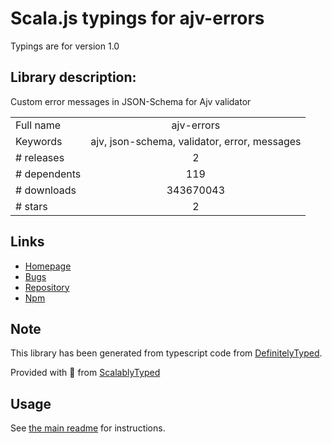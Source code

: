 
# Scala.js typings for ajv-errors

Typings are for version 1.0

## Library description:
Custom error messages in JSON-Schema for Ajv validator

|                    |                 |
| ------------------ | :-------------: |
| Full name          | ajv-errors |
| Keywords           | ajv, json-schema, validator, error, messages |
| # releases         | 2 |
| # dependents       | 119 |
| # downloads        | 343670043 |
| # stars            | 2 |

## Links
- [Homepage](https://github.com/epoberezkin/ajv-errors#readme)
- [Bugs](https://github.com/epoberezkin/ajv-errors/issues)
- [Repository](https://github.com/epoberezkin/ajv-errors)
- [Npm](https://www.npmjs.com/package/ajv-errors)
    


## Note
This library has been generated from typescript code from [DefinitelyTyped](https://definitelytyped.org).

Provided with :purple_heart: from [ScalablyTyped](https://github.com/oyvindberg/ScalablyTyped)

## Usage
See [the main readme](../../readme.md) for instructions.


